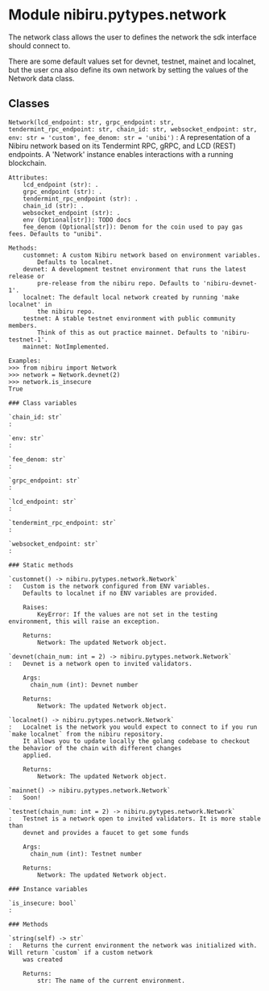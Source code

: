 Module nibiru.pytypes.network
=============================
The network class allows the user to defines the network the sdk interface should connect to.

There are some default values set for devnet, testnet, mainet and localnet, but the user cna also define its own
network by setting the values of the Network data class.

Classes
-------

`Network(lcd_endpoint: str, grpc_endpoint: str, tendermint_rpc_endpoint: str, chain_id: str, websocket_endpoint: str, env: str = 'custom', fee_denom: str = 'unibi')`
:   A representation of a Nibiru network based on its Tendermint RPC, gRPC,
    and LCD (REST) endpoints. A 'Network' instance enables interactions with a
    running blockchain.

    Attributes:
        lcd_endpoint (str): .
        grpc_endpoint (str): .
        tendermint_rpc_endpoint (str): .
        chain_id (str): .
        websocket_endpoint (str): .
        env (Optional[str]): TODO docs
        fee_denom (Optional[str]): Denom for the coin used to pay gas fees. Defaults to "unibi".

    Methods:
        customnet: A custom Nibiru network based on environment variables.
            Defaults to localnet.
        devnet: A development testnet environment that runs the latest release or
            pre-release from the nibiru repo. Defaults to 'nibiru-devnet-1'.
        localnet: The default local network created by running 'make localnet' in
            the nibiru repo.
        testnet: A stable testnet environment with public community members.
            Think of this as out practice mainnet. Defaults to 'nibiru-testnet-1'.
        mainnet: NotImplemented.

    Examples:
    >>> from nibiru import Network
    >>> network = Network.devnet(2)
    >>> network.is_insecure
    True

    ### Class variables

    `chain_id: str`
    :

    `env: str`
    :

    `fee_denom: str`
    :

    `grpc_endpoint: str`
    :

    `lcd_endpoint: str`
    :

    `tendermint_rpc_endpoint: str`
    :

    `websocket_endpoint: str`
    :

    ### Static methods

    `customnet() ‑> nibiru.pytypes.network.Network`
    :   Custom is the network configured from ENV variables.
        Defaults to localnet if no ENV variables are provided.

        Raises:
            KeyError: If the values are not set in the testing environment, this will raise an exception.

        Returns:
            Network: The updated Network object.

    `devnet(chain_num: int = 2) ‑> nibiru.pytypes.network.Network`
    :   Devnet is a network open to invited validators.

        Args:
          chain_num (int): Devnet number

        Returns:
            Network: The updated Network object.

    `localnet() ‑> nibiru.pytypes.network.Network`
    :   Localnet is the network you would expect to connect to if you run `make localnet` from the nibiru repository.
        It allows you to update locally the golang codebase to checkout the behavior of the chain with different changes
        applied.

        Returns:
            Network: The updated Network object.

    `mainnet() ‑> nibiru.pytypes.network.Network`
    :   Soon!

    `testnet(chain_num: int = 2) ‑> nibiru.pytypes.network.Network`
    :   Testnet is a network open to invited validators. It is more stable than
        devnet and provides a faucet to get some funds

        Args:
          chain_num (int): Testnet number

        Returns:
            Network: The updated Network object.

    ### Instance variables

    `is_insecure: bool`
    :

    ### Methods

    `string(self) ‑> str`
    :   Returns the current environment the network was initialized with. Will return `custom` if a custom network
        was created

        Returns:
            str: The name of the current environment.
